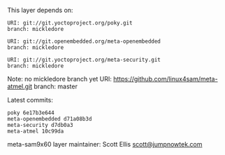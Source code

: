 This layer depends on:

    URI: git://git.yoctoproject.org/poky.git
    branch: mickledore

    URI: git://git.openembedded.org/meta-openembedded
    branch: mickledore

    URI: git://git.yoctoproject.org/meta-security.git
    branch: mickledore

Note: no mickledore branch yet
    URI: https://github.com/linux4sam/meta-atmel.git
    branch: master

Latest commits:

    poky 6e17b3e644
    meta-openembedded d71a08b3d
    meta-security d7db0a3
    meta-atmel 10c99da

meta-sam9x60 layer maintainer: Scott Ellis <scott@jumpnowtek.com>
